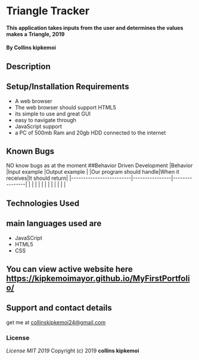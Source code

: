 # Triangle Tracker
#### This application takes inputs from the user and determines the values makes a Triangle, 2019
#### By **Collins kipkemoi**
## Description
## Setup/Installation Requirements
* A web browser
* The web browser should support HTML5
* its simple to use and great GUI
* easy to navigate through
* JavaScript support
* a PC of 500mb Ram and 20gb HDD connected to the internet
## Known Bugs
NO know bugs as at the moment
##Behavior Driven Development
|Behavior                 |Input example   |Output example  |
|Our program should handle|When it receives|It should return|
|-------------------------|----------------|----------------|
|                         |                |                |
|                         |                |                |
|                         |                |                |
## Technologies Used
## main languages used are
* JavaSCript
* HTML5
* CSS
## You can view active website here https://kipkemoimayor.github.io/MyFirstPortfolio/
## Support and contact details
get me at collinskipkemoi24@gmail.com
### License
*License MIT 2019*
Copyright (c) 2019 **collins kipkemoi**
